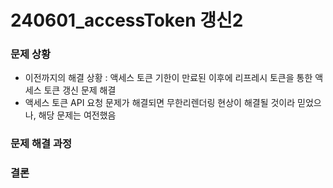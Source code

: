 # 240601_accessToken 갱신2

### 문제 상황

- 이전까지의 해결 상황 : 액세스 토큰 기한이 만료된 이후에 리프레시 토큰을 통한 액세스 토큰 갱신 문제 해결
- 액세스 토큰 API 요청 문제가 해결되면 무한리렌더링 현상이 해결될 것이라 믿었으나, 해당 문제는 여전했음

### 문제 해결 과정

### 결론
